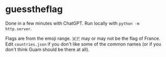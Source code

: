 guesstheflag
============

Done in a few minutes with ChatGPT. Run locally with `python -m http.server`.

Flags are from the emoji range. 🇲🇫 may or may not be the flag of France.
Edit `countries.json` if you don't like some of the common names (or if
you don't think Guam should be there at all).
